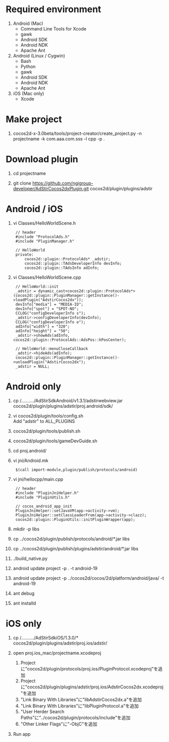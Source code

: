 Required environment
===================
1. Android (Mac)
    * Command Line Tools for Xcode
    * gawk
    * Android SDK
    * Android NDK
    * Apache Ant
2. Android (Linux / Cygwin)
    * Bash
    * Python
    * gawk
    * Android SDK
    * Android NDK
    * Apache Ant
3. iOS (Mac only)
    * Xcode

Make project
===================

1. cocos2d-x-3.0beta/tools/project-creator/create_project.py -n projectname -k com.aaa.com.sss -l cpp -p .

Download plugin
===================

1. cd projectname

2. git clone https://github.com/ngigroup-developer/AdStirCocos2dxPlugin.git cocos2d/plugin/plugins/adstir

Android / iOS
===================

1. vi Classes/HelloWorldScene.h

        // header
        #include "ProtocolAds.h"
        #include "PluginManager.h"

        // HelloWorld
        private:
            cocos2d::plugin::ProtocolAds* _adstir;
            cocos2d::plugin::TAdsDeveloperInfo devInfo;
            cocos2d::plugin::TAdsInfo adInfo;

2. vi Classes/HelloWorldScene.cpp

        // HelloWorld::init
        _adstir = dynamic_cast<cocos2d::plugin::ProtocolAds*>(cocos2d::plugin::PluginManager::getInstance()->loadPlugin("AdstirCocos2dx"));
        devInfo["media"] = "MEDIA-ID";
        devInfo["spot"] = "SPOT-NO";
        CCLOG("configDeveloperInfo s");
        _adstir->configDeveloperInfo(devInfo);
        CCLOG("configDeveloperInfo e");
        adInfo["width"] = "320";
        adInfo["height"] = "50";
        _adstir->showAds(adInfo, cocos2d::plugin::ProtocolAds::AdsPos::kPosCenter);
        
        // HelloWorld::menuCloseCallback
        _adstir->hideAds(adInfo);
        cocos2d::plugin::PluginManager::getInstance()->unloadPlugin("AdstirCocos2dx");
        _adstir = NULL;

Android only
===================

1. cp /........../AdStirSdkAndroid/v1.3.1/adstirwebview.jar cocos2d/plugin/plugins/adstir/proj.android/sdk/

2. vi cocos2d/plugin/tools/config.sh  
   Add "adstir" to ALL_PLUGINS

3. cocos2d/plugin/tools/publish.sh

4. cocos2d/plugin/tools/gameDevGuide.sh

5. cd proj.android/

6. vi jni/Android.mk

        $(call import-module,plugin/publish/protocols/android)

7. vi jni/hellocpp/main.cpp

        // header
        #include "PluginJniHelper.h"
        #include "PluginUtils.h"
        
        // cocos_android_app_init
        PluginJniHelper::setJavaVM(app->activity->vm);
        PluginJniHelper::setClassLoaderFrom(app->activity->clazz);
        cocos2d::plugin::PluginUtils::initPluginWrapper(app);

8. mkdir -p libs

9. cp ../cocos2d/plugin/publish/protocols/android/*.jar libs

10. cp ../cocos2d/plugin/publish/plugins/adstir/android/*.jar libs

11. ./build_native.py

12. android update project -p . -t android-19

13. android update project -p ../cocos2d/cocos/2d/platform/android/java/ -t android-19

14. ant debug

15. ant installd


iOS only
===================

1. cp /........../AdStirSdkiOS/1.3.0/* cocos2d/plugin/plugins/adstir/proj.ios/adstir/

2. open proj.ios_mac/projectname.xcodeproj
   1. Projectに"cocos2d/plugin/protocols/proj.ios/PluginProtocol.xcodeproj"を追加
   2. Projectに"cocos2d/plugin/plugins/adstir/proj.ios/AdstirCocos2dx.xcodeproj"を追加
   3. "Link Binary With Libraries"に"libAdstirCocos2dx.a"を追加
   4. "Link Binary With Libraries"に"libPluginProtocol.a"を追加
   5. "User Herder Search Paths"に"../cocos2d/plugin/protocols/include"を追加
   6. "Other Linker Flags"に"-ObjC"を追加

3. Run app


